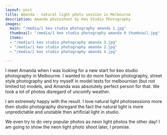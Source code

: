 ```yaml
---
layout: post
title: Amanda - natural light photo session in Melbourne
description: Amanda photoshoot by Keo Studio Photography
images:
  main: "/media/1 keo studio photography amanda 1.jpg"
  thumbnail: "/media/1 keo studio photography amanda 0 thumbnail.jpg"
  items:
  - "/media/1 keo studio photography amanda 3.jpg"
  - "/media/1 keo studio photography amanda 2.jpg"
  - "/media/1 keo studio photography amanda 4.jpg"

---
```

I meet Amanda when I was looking for a new start for keo studio photography in Melbourne. I wanted to do more fashion photography, street style photography and try myself in model tests for melbournian (but not limited to) models, and Amanda was absolutely perfect person for that. We took a lot of photos disregard of uncomfy weather.

I am extremely happy with the result. I love natural light photosessions more then studio photography disregard the fact the natural light is more unpredictable and unstable then artificial light in studio.

We even try to do very popular photos as neon light photos the other day! I am going to show the neon light photo shoot later, I promise. 